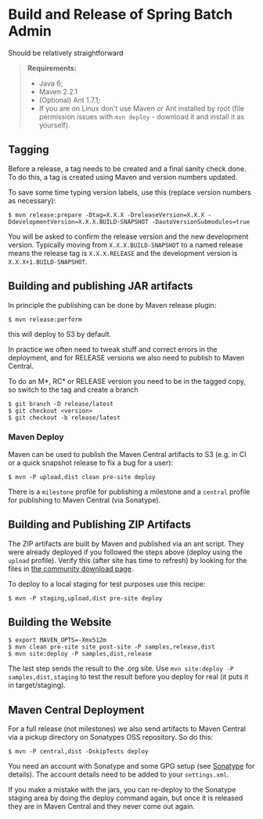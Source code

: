 # Build and Release of Spring Batch Admin

Should be relatively straightforward

> **Requirements:**
>
> * Java 6;
> * Maven 2.2.1
> * (Optional) Ant 1.7.1;
> * If you are on Linux don't use Maven or Ant installed by root (file
>    permission issues with `mvn deploy` - download it and install
>    it as yourself).

## Tagging

Before a release, a tag needs to be created and a final sanity check done.  To do this, a tag is created using Maven and version numbers updated.

To save some time typing version labels, use this (replace version numbers as necessary):

    $ mvn release:prepare -Dtag=X.X.X -DreleaseVersion=X.X.X -DdevelopmentVersion=X.X.X.BUILD-SNAPSHOT -DautoVersionSubmodules=true

You will be asked to confirm the release version and the new development version.  Typically moving from `X.X.X.BUILD-SNAPSHOT` to a named release means the release tag is `X.X.X.RELEASE` and the development version is `X.X.X+1.BUILD-SNAPSHOT`.

## Building and publishing JAR artifacts

In principle the publishing can be done by Maven release plugin:

    $ mvn release:perform

this will deploy to S3 by default.

In practice we often need to tweak stuff and correct errors in the
deployment, and for RELEASE versions we also need to publish to Maven
Central.

To do an M\*, RC\* or RELEASE version you need to be in the tagged copy, so switch to the tag and create a branch

    $ git branch -D release/latest
    $ git checkout <version>
    $ git checkout -b release/latest

### Maven Deploy

Maven can be used to publish the Maven Central artifacts to S3
(e.g. in CI or a quick snapshot release to fix a bug for a user):

    $ mvn -P upload,dist clean pre-site deploy

There is a `milestone` profile for publishing a milestone and a
`central` profile for publishing to Maven Central (via Sonatype).

## Building and Publishing ZIP Artifacts

The ZIP artifacts are built by Maven and published via an ant script.
They were already deployed if you followed the steps above (deploy
using the `upload` profile).  Verify this (after site has time to
refresh) by looking for the files in [the community download
page][CommunityDownloads].

To deploy to a local staging for test purposes use this recipe:

    $ mvn -P staging,upload,dist pre-site deploy

## Building the Website

    $ export MAVEN_OPTS=-Xmx512m 
    $ mvn clean pre-site site post-site -P samples,release,dist
    $ mvn site:deploy -P samples,dist,release

The last step sends the result to the .org site. Use `mvn site:deploy
-P samples,dist,staging` to test the result before you deploy for real
(it puts it in target/staging).


## Maven Central Deployment

For a full release (not milestones) we also send artifacts to Maven
Central via a pickup directory on Sonatypes OSS repository.  So do
this:

    $ mvn -P central,dist -DskipTests deploy

You need an account with Sonatype and some GPG setup (see
[Sonatype][] for details). The account details need to be added to
your `settings.xml`.

If you make a mistake with the jars, you can re-deploy to the Sonatype
staging area by doing the deploy command again, but once it is
released they are in Maven Central and they never come out again.

[Sonatype]: https://docs.sonatype.org/display/Repository/Sonatype+OSS+Maven+Repository+Usage+Guide
[Downloads]: http://static.springframework.org/downloads/nightly/release-download.php?project=BATCHADM
[CommunityDownloads]: http://docs.spring.io/downloads/nightly/release-download.php?project=BATCHADM
